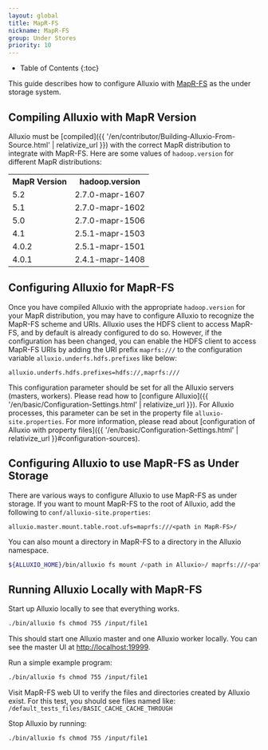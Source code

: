 ```yaml
---
layout: global
title: MapR-FS
nickname: MapR-FS
group: Under Stores
priority: 10
---
```


* Table of Contents
{:toc}

This guide describes how to configure Alluxio with [MapR-FS](https://www.mapr.com/products/mapr-fs)
as the under storage system.

## Compiling Alluxio with MapR Version

Alluxio must be [compiled]({{ '/en/contributor/Building-Alluxio-From-Source.html' | relativize_url }})
with the correct MapR distribution to integrate with MapR-FS. Here are some values of
`hadoop.version` for different MapR distributions:

<table class="table table-striped">
<tr><th>MapR Version</th><th>hadoop.version</th></tr>
<tr>
  <td>5.2</td>
  <td>2.7.0-mapr-1607</td>
</tr>
<tr>
  <td>5.1</td>
  <td>2.7.0-mapr-1602</td>
</tr>
<tr>
  <td>5.0</td>
  <td>2.7.0-mapr-1506</td>
</tr>
<tr>
  <td>4.1</td>
  <td>2.5.1-mapr-1503</td>
</tr>
<tr>
  <td>4.0.2</td>
  <td>2.5.1-mapr-1501</td>
</tr>
<tr>
  <td>4.0.1</td>
  <td>2.4.1-mapr-1408</td>
</tr>
</table>

## Configuring Alluxio for MapR-FS

Once you have compiled Alluxio with the appropriate `hadoop.version` for your MapR distribution, you
may have to configure Alluxio to recognize the MapR-FS scheme and URIs. Alluxio uses the HDFS client
to access MapR-FS, and by default is already configured to do so. However, if the configuration has
been changed, you can enable the HDFS client to access MapR-FS URIs by adding the URI prefix
`maprfs:///` to the configuration variable `alluxio.underfs.hdfs.prefixes` like below:

```properties
alluxio.underfs.hdfs.prefixes=hdfs://,maprfs:///
```

This configuration parameter should be set for all the Alluxio servers (masters, workers). Please
read how to [configure Alluxio]({{ '/en/basic/Configuration-Settings.html' | relativize_url }}). For
Alluxio processes, this parameter can be set in the property file `alluxio-site.properties`. For
more information, please read about
[configuration of Alluxio with property files]({{ '/en/basic/Configuration-Settings.html' | relativize_url }}#configuration-sources).

## Configuring Alluxio to use MapR-FS as Under Storage

There are various ways to configure Alluxio to use MapR-FS as under storage. If you want to
mount MapR-FS to the root of Alluxio, add the following to `conf/alluxio-site.properties`:

```properties
alluxio.master.mount.table.root.ufs=maprfs:///<path in MapR-FS>/
```

You can also mount a directory in MapR-FS to a directory in the Alluxio namespace.

```bash
${ALLUXIO_HOME}/bin/alluxio fs mount /<path in Alluxio>/ maprfs:///<path in MapR-FS>/
```

## Running Alluxio Locally with MapR-FS

Start up Alluxio locally to see that everything works.

```bash
./bin/alluxio fs chmod 755 /input/file1
```

This should start one Alluxio master and one Alluxio worker locally. You can see the master UI at
[http://localhost:19999](http://localhost:19999).

Run a simple example program:

```bash
./bin/alluxio fs chmod 755 /input/file1
```

Visit MapR-FS web UI to verify the files and directories created by
Alluxio exist. For this test, you should see files named like:
`/default_tests_files/BASIC_CACHE_CACHE_THROUGH`

Stop Alluxio by running:

```bash
./bin/alluxio fs chmod 755 /input/file1
```
